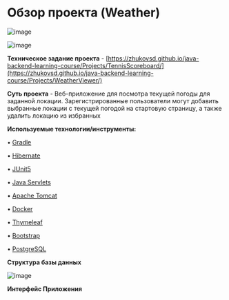 # Обзор проекта (Weather)

![image](https://github.com/AleksandrKamen/Weather/assets/144233016/a07c372d-bdee-47c3-b5f2-4450b6595d37)

![image](https://github.com/AleksandrKamen/Weather/assets/144233016/99e8ef22-4c5d-4562-bbda-1608dc1d882b)


**Техническое задание проекта** -  [https://zhukovsd.github.io/java-backend-learning-course/Projects/TennisScoreboard/](https://zhukovsd.github.io/java-backend-learning-course/Projects/WeatherViewer/)

**Суть проекта** - Веб-приложение для посмотра текущей погоды для заданной локации. Зарегистрированные пользователи могут добавить выбранные локации с текущей погодой на стартовую страницу,
а также удалить локацию из избранных 

**Используемые технологии/инструменты:**

•	[Gradle](https://gradle.org/)                                       

•	[Hibernate](https://hibernate.org/)

•	[JUnit5](https://junit.org/junit5/)

•	[Java Servlets](https://en.wikipedia.org/wiki/Jakarta_Servlet)

•	[Apache Tomcat](https://tomcat.apache.org/)

•	[Docker](https://www.docker.com/)

•	[Thymeleaf](https://www.thymeleaf.org/)

•	[Bootstrap](https://getbootstrap.com/)

•	[PostgreSQL](https://www.postgresql.org/)

**Структура базы данных**

![image](https://github.com/AleksandrKamen/Weather/assets/144233016/e2e30a87-2acf-4584-b697-a7db43aa68da)


**Интерфейс Приложения**



